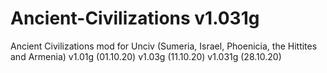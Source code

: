 # Ancient-Civilizations v1.031g
Ancient Civilizations mod for Unciv (Sumeria, Israel, Phoenicia, the Hittites and Armenia)
v1.01g (01.10.20)
v1.03g (11.10.20)
v1.031g (28.10.20)
